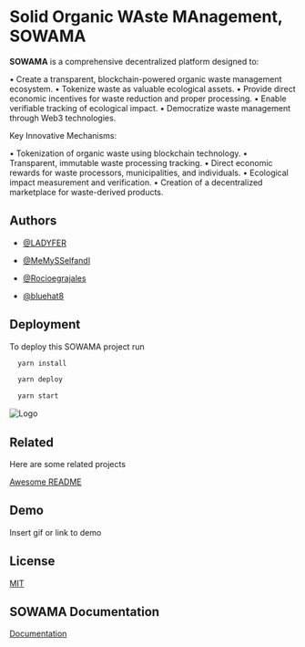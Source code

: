 # Solid Organic WAste MAnagement, SOWAMA

**SOWAMA** is a comprehensive decentralized platform designed to:

• Create a transparent, blockchain-powered organic waste management ecosystem.
• Tokenize waste as valuable ecological assets.
• Provide direct economic incentives for waste reduction and proper processing.
• Enable verifiable tracking of ecological impact.
• Democratize waste management through Web3 technologies.

Key Innovative Mechanisms:

• Tokenization of organic waste using blockchain technology.
• Transparent, immutable waste processing tracking.
• Direct economic rewards for waste processors, municipalities, and individuals.
• Ecological impact measurement and verification.
• Creation of a decentralized marketplace for waste-derived products.

## Authors

- [@LADYFER](
https://www.github.com/LADYFER
)

- [@MeMySSelfandI](
https://www.github.com/MeMySSelfandI
)

- [@Rocioegrajales](
https://www.github.com/Rocioegrajales
)

- [@bluehat8](
https://www.github.com/bluehat8
)

## Deployment

To deploy this SOWAMA project run

```bash
  yarn install
```

```bash
  yarn deploy
```

```bash
  yarn start
```

![Logo](
https://firebasestorage.googleapis.com/v0/b/tiendaskd-779b1.appspot.com/o/sowama%2FLOGO-SOWAMA.png?alt=media&token=8e3f02ab-c3bb-4107-b93a-2ad86b318db8
)


## Related

Here are some related projects

[Awesome README](
https://github.com/matiassingers/awesome-readme
)


## Demo

Insert gif or link to demo


## License

[MIT](
https://choosealicense.com/licenses/mit/
)


## SOWAMA Documentation

[Documentation](
https://firebasestorage.googleapis.com/v0/b/tiendaskd-779b1.appspot.com/o/sowama%2FDevpost.com.Hackaton.Questions-An.approach-Send.pdf?alt=media&token=68db3ac2-6b16-40bb-9c0e-479bad124144
) 
